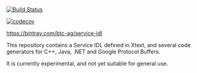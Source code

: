 [![Build Status](https://travis-ci.org/btc-ag/service-idl.svg?branch=master)](https://travis-ci.org/btc-ag/service-idl)

[![codecov](https://codecov.io/gh/btc-ag/service-idl/branch/master/graph/badge.svg)](https://codecov.io/gh/btc-ag/service-idl)

https://bintray.com/btc-ag/service-idl

This repository contains a Service IDL defined in Xtext, and several code generators for C++, Java, .NET and Google Protocol Buffers.

It is currently experimental, and not yet suitable for general use.
